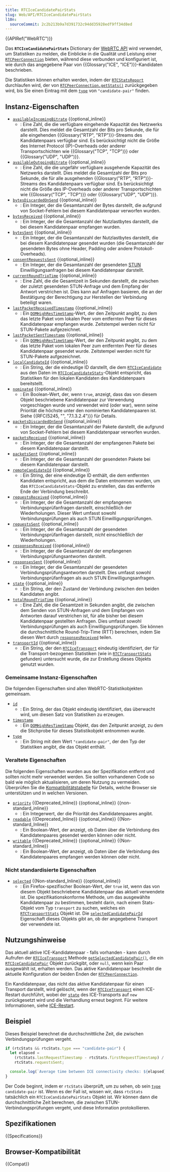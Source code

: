 ```yaml
---
title: RTCIceCandidatePairStats
slug: Web/API/RTCIceCandidatePairStats
l10n:
  sourceCommit: 2c2b213b9a7d391732c94dd35928edf9ff34d8ed
---
```


{{APIRef("WebRTC")}}

Das **`RTCIceCandidatePairStats`** Dictionary der [WebRTC API](/de/docs/Web/API/WebRTC_API) wird verwendet, um Statistiken zu melden, die Einblicke in die Qualität und Leistung einer [`RTCPeerConnection`](/de/docs/Web/API/RTCPeerConnection) bieten, während diese verbunden und konfiguriert ist, wie durch das angegebene Paar von {{Glossary("ICE", "ICE")}}-Kandidaten beschrieben.

Die Statistiken können erhalten werden, indem der [`RTCStatsReport`](/de/docs/Web/API/RTCStatsReport) durchlaufen wird, der von [`RTCPeerConnection.getStats()`](/de/docs/Web/API/RTCPeerConnection/getStats) zurückgegeben wird, bis Sie einen Eintrag mit dem [`type`](#type) von `"candidate-pair"` finden.

## Instanz-Eigenschaften

- [`availableIncomingBitrate`](/de/docs/Web/API/RTCIceCandidatePairStats/availableIncomingBitrate) {{optional_inline}} <!-- Nicht in BCD, aber in der Spezifikation IDL. -->
  - : Eine Zahl, die die verfügbare eingehende Kapazität des Netzwerks darstellt.
    Dies meldet die Gesamtzahl der Bits pro Sekunde, die für alle eingehenden {{Glossary("RTP", "RTP")}}-Streams des Kandidatenpaars verfügbar sind.
    Es berücksichtigt nicht die Größe des Internet Protocol (IP)-Overheads oder anderer Transportschichten wie {{Glossary("TCP", "TCP")}} oder {{Glossary("UDP", "UDP")}}.
- [`availableOutgoingBitrate`](/de/docs/Web/API/RTCIceCandidatePairStats/availableOutgoingBitrate) {{optional_inline}}
  - : Eine Zahl, die die ungefähr verfügbare ausgehende Kapazität des Netzwerks darstellt.
    Dies meldet die Gesamtzahl der Bits pro Sekunde, die für alle ausgehenden {{Glossary("RTP", "RTP")}}-Streams des Kandidatenpaars verfügbar sind.
    Es berücksichtigt nicht die Größe des IP-Overheads oder anderer Transportschichten wie {{Glossary("TCP", "TCP")}} oder {{Glossary("UDP", "UDP")}}.
- [`bytesDiscardedOnSend`](/de/docs/Web/API/RTCIceCandidatePairStats/bytesDiscardedOnSend) {{optional_inline}}
  - : Ein Integer, der die Gesamtanzahl der Bytes darstellt, die aufgrund von Socket-Fehlern bei diesem Kandidatenpaar verworfen wurden.
- [`bytesReceived`](/de/docs/Web/API/RTCIceCandidatePairStats/bytesReceived) {{optional_inline}}
  - : Ein Integer, der die Gesamtanzahl der Nutzlastbytes darstellt, die bei diesem Kandidatenpaar empfangen wurden.
- [`bytesSent`](/de/docs/Web/API/RTCIceCandidatePairStats/bytesSent) {{optional_inline}}
  - : Ein Integer, der die Gesamtanzahl der Nutzlastbytes darstellt, die bei diesem Kandidatenpaar gesendet wurden (die Gesamtanzahl der gesendeten Bytes ohne Header, Padding oder andere Protokoll-Overheads).
- [`consentRequestsSent`](/de/docs/Web/API/RTCIceCandidatePairStats/consentRequestsSent) {{optional_inline}}
  - : Ein Integer, der die Gesamtanzahl der gesendeten [STUN](/de/docs/Web/API/WebRTC_API/Protocols#stun) Einwilligungsanfragen bei diesem Kandidatenpaar darstellt.
- [`currentRoundTripTime`](/de/docs/Web/API/RTCIceCandidatePairStats/currentRoundTripTime) {{optional_inline}}
  - : Eine Zahl, die die Gesamtzeit in Sekunden darstellt, die zwischen der zuletzt gesendeten STUN-Anfrage und dem Empfang der Antwort verstrichen ist.
    Dies kann auf Anfragen basieren, die an der Bestätigung der Berechtigung zur Herstellen der Verbindung beteiligt waren.
- [`lastPacketReceivedTimestamp`](/de/docs/Web/API/RTCIceCandidatePairStats/lastPacketReceivedTimestamp) {{optional_inline}}
  - : Ein [`DOMHighResTimeStamp`](/de/docs/Web/API/DOMHighResTimeStamp)-Wert, der den Zeitpunkt angibt, zu dem das letzte Paket vom lokalen Peer vom entfernten Peer für dieses Kandidatenpaar empfangen wurde. Zeitstempel werden nicht für STUN-Pakete aufgezeichnet.
- [`lastPacketSentTimestamp`](/de/docs/Web/API/RTCIceCandidatePairStats/lastPacketSentTimestamp) {{optional_inline}}
  - : Ein [`DOMHighResTimeStamp`](/de/docs/Web/API/DOMHighResTimeStamp)-Wert, der den Zeitpunkt angibt, zu dem das letzte Paket vom lokalen Peer zum entfernten Peer für dieses Kandidatenpaar gesendet wurde. Zeitstempel werden nicht für STUN-Pakete aufgezeichnet.
- [`localCandidateId`](/de/docs/Web/API/RTCIceCandidatePairStats/localCandidateId) {{optional_inline}}
  - : Ein String, der die eindeutige ID darstellt, die dem [`RTCIceCandidate`](/de/docs/Web/API/RTCIceCandidate) aus den Daten im [`RTCIceCandidateStats`](/de/docs/Web/API/RTCIceCandidateStats)-Objekt entspricht, das Statistiken für den lokalen Kandidaten des Kandidatenpaars bereitstellt.
- [`nominated`](/de/docs/Web/API/RTCIceCandidatePairStats/nominated) {{optional_inline}}
  - : Ein Boolean-Wert, der, wenn `true`, anzeigt, dass das von diesem Objekt beschriebene Kandidatenpaar zur Verwendung vorgeschlagen wurde und verwendet wird (oder war), wenn seine Priorität die höchste unter den nominierten Kandidatenpaaren ist. Siehe {{RFC(5245, "", "7.1.3.2.4")}} für Details.
- [`packetsDiscardedOnSend`](/de/docs/Web/API/RTCIceCandidatePairStats/packetsDiscardedOnSend) {{optional_inline}}
  - : Ein Integer, der die Gesamtanzahl der Pakete darstellt, die aufgrund von Socket-Fehlern bei diesem Kandidatenpaar verworfen wurden.
- [`packetsReceived`](/de/docs/Web/API/RTCIceCandidatePairStats/packetsReceived) {{optional_inline}}
  - : Ein Integer, der die Gesamtanzahl der empfangenen Pakete bei diesem Kandidatenpaar darstellt.
- [`packetsSent`](/de/docs/Web/API/RTCIceCandidatePairStats/packetsSent) {{optional_inline}}
  - : Ein Integer, der die Gesamtanzahl der gesendeten Pakete bei diesem Kandidatenpaar darstellt.
- [`remoteCandidateId`](/de/docs/Web/API/RTCIceCandidatePairStats/remoteCandidateId) {{optional_inline}}
  - : Ein String, der eine eindeutige ID enthält, die dem entfernten Kandidaten entspricht, aus dem die Daten entnommen wurden, um das `RTCIceCandidateStats`-Objekt zu erstellen, das das entfernte Ende der Verbindung beschreibt.
- [`requestsReceived`](/de/docs/Web/API/RTCIceCandidatePairStats/requestsReceived) {{optional_inline}}
  - : Ein Integer, der die Gesamtanzahl der empfangenen Verbindungsprüfanfragen darstellt, einschließlich der Wiederholungen. Dieser Wert umfasst sowohl Verbindungsprüfungen als auch STUN Einwilligungsprüfungen.
- [`requestsSent`](/de/docs/Web/API/RTCIceCandidatePairStats/requestsSent) {{optional_inline}}
  - : Ein Integer, der die Gesamtanzahl der gesendeten Verbindungsprüfanfragen darstellt, _nicht_ einschließlich der Wiederholungen.
- [`responsesReceived`](/de/docs/Web/API/RTCIceCandidatePairStats/responsesReceived) {{optional_inline}}
  - : Ein Integer, der die Gesamtanzahl der empfangenen Verbindungsprüfungsantworten darstellt.
- [`responsesSent`](/de/docs/Web/API/RTCIceCandidatePairStats/responsesSent) {{optional_inline}}
  - : Ein Integer, der die Gesamtanzahl der gesendeten Verbindungsprüfungsantworten darstellt. Dies umfasst sowohl Verbindungsprüfanfragen als auch STUN Einwilligungsanfragen.
- [`state`](/de/docs/Web/API/RTCIceCandidatePairStats/state) {{optional_inline}}
  - : Ein String, der den Zustand der Verbindung zwischen den beiden Kandidaten angibt.
- [`totalRoundTripTime`](/de/docs/Web/API/RTCIceCandidatePairStats/totalRoundTripTime) {{optional_inline}}
  - : Eine Zahl, die die Gesamtzeit in Sekunden angibt, die zwischen dem Senden von STUN-Anfragen und dem Empfangen von Antworten darauf verstrichen ist, für alle bisher bei diesem Kandidatenpaar gestellten Anfragen.
    Dies umfasst sowohl Verbindungsprüfungen als auch Einwilligungsprüfungen. Sie können die durchschnittliche Round-Trip-Time (RTT) berechnen, indem Sie diesen Wert durch [`responsesReceived`](/de/docs/Web/API/RTCIceCandidatePairStats/responsesReceived) teilen.
- [`transportId`](/de/docs/Web/API/RTCIceCandidatePairStats/transportId) {{optional_inline}}
  - : Ein String, der den [`RTCIceTransport`](/de/docs/Web/API/RTCIceTransport) eindeutig identifiziert, der für die Transport-bezogenen Statistiken (wie in [`RTCTransportStats`](/de/docs/Web/API/RTCTransportStats) gefunden) untersucht wurde, die zur Erstellung dieses Objekts genutzt wurden.

### Gemeinsame Instanz-Eigenschaften

Die folgenden Eigenschaften sind allen WebRTC-Statistikobjekten gemeinsam.

<!-- RTCStats -->

- [`id`](/de/docs/Web/API/RTCIceCandidatePairStats/id)
  - : Ein String, der das Objekt eindeutig identifiziert, das überwacht wird, um diesen Satz von Statistiken zu erzeugen.
- [`timestamp`](/de/docs/Web/API/RTCIceCandidatePairStats/timestamp)
  - : Ein [`DOMHighResTimeStamp`](/de/docs/Web/API/DOMHighResTimeStamp) Objekt, das den Zeitpunkt anzeigt, zu dem die Stichprobe für dieses Statistikobjekt entnommen wurde.
- [`type`](/de/docs/Web/API/RTCIceCandidatePairStats/type)
  - : Ein String mit dem Wert `"candidate-pair"`, der den Typ der Statistiken angibt, die das Objekt enthält.

### Veraltete Eigenschaften

Die folgenden Eigenschaften wurden aus der Spezifikation entfernt und sollten nicht mehr verwendet werden. Sie sollten vorhandenen Code so bald wie möglich aktualisieren, um deren Nutzung zu vermeiden. Überprüfen Sie die [Kompatibilitätstabelle](#browser-kompatibilität) für Details, welche Browser sie unterstützen und in welchen Versionen.

- [`priority`](/de/docs/Web/API/RTCIceCandidatePairStats/priority) {{Deprecated_Inline}} {{optional_inline}} {{non-standard_inline}}
  - : Ein Integerwert, der die Priorität des Kandidatenpaares angibt.
- [`readable`](/de/docs/Web/API/RTCIceCandidatePairStats/readable) {{Deprecated_Inline}} {{optional_inline}} {{Non-standard_Inline}}
  - : Ein Boolean-Wert, der anzeigt, ob Daten über die Verbindung des Kandidatenpaares gesendet werden können oder nicht.
- [`writable`](/de/docs/Web/API/RTCIceCandidatePairStats/writable) {{Deprecated_Inline}} {{optional_inline}} {{Non-standard_Inline}}
  - : Ein Boolean-Wert, der anzeigt, ob Daten über die Verbindung des Kandidatenpaares empfangen werden können oder nicht.

### Nicht standardisierte Eigenschaften

- [`selected`](/de/docs/Web/API/RTCIceCandidatePairStats/selected) {{Non-standard_Inline}} {{optional_inline}}
  - : Ein Firefox-spezifischer Boolean-Wert, der `true` ist, wenn das von diesem Objekt beschriebene Kandidatenpaar das aktuell verwendete ist.
    Die spezifikationskonforme Methode, um das ausgewählte Kandidatenpaar zu bestimmen, besteht darin, nach einem Stats-Objekt vom Typ `transport` zu suchen, welches ein [`RTCTransportStats`](/de/docs/Web/API/RTCTransportStats) Objekt ist.
    Die [`selectedCandidatePairId`](/de/docs/Web/API/RTCTransportStats/selectedCandidatePairId) Eigenschaft dieses Objekts gibt an, ob der angegebene Transport der verwendete ist.

## Nutzungshinweise

Das aktuell aktive ICE-Kandidatenpaar - falls vorhanden - kann durch Aufrufen der [`RTCIceTransport`](/de/docs/Web/API/RTCIceTransport) Methode [`getSelectedCandidatePair()`](/de/docs/Web/API/RTCIceTransport/getSelectedCandidatePair), die ein [`RTCIceCandidatePair`](/de/docs/Web/API/RTCIceCandidatePair) Objekt zurückgibt, oder `null`, wenn kein Paar ausgewählt ist, erhalten werden.
Das aktive Kandidatenpaar beschreibt die aktuelle Konfiguration der beiden Enden der [`RTCPeerConnection`](/de/docs/Web/API/RTCPeerConnection).

Ein Kandidatenpaar, das nicht das aktive Kandidatenpaar für einen Transport darstellt, wird gelöscht, wenn der [`RTCIceTransport`](/de/docs/Web/API/RTCIceTransport) einen ICE-Restart durchführt, wobei der [`state`](/de/docs/Web/API/RTCIceTransport/state) des ICE-Transports auf `new` zurückgesetzt wird und die Verhandlung erneut beginnt.
Für weitere Informationen, siehe [ICE-Restart](/de/docs/Web/API/WebRTC_API/Session_lifetime#ice_restart).

## Beispiel

Dieses Beispiel berechnet die durchschnittliche Zeit, die zwischen Verbindungsprüfungen vergeht.

```js
if (rtcStats && rtcStats.type === "candidate-pair") {
  let elapsed =
    (rtcStats.lastRequestTimestamp - rtcStats.firstRequestTimestamp) /
    rtcStats.requestsSent;

  console.log(`Average time between ICE connectivity checks: ${elapsed} ms.`);
}
```

Der Code beginnt, indem er `rtcStats` überprüft, um zu sehen, ob sein [`type`](/de/docs/Web/API/RTCIceCandidatePairStats/type) `candidate-pair` ist.
Wenn es der Fall ist, wissen wir, dass `rtcStats` tatsächlich ein `RTCIceCandidatePairStats` Objekt ist.
Wir können dann die durchschnittliche Zeit berechnen, die zwischen STUN-Verbindungsprüfungen vergeht, und diese Information protokollieren.

## Spezifikationen

{{Specifications}}

## Browser-Kompatibilität

{{Compat}}
